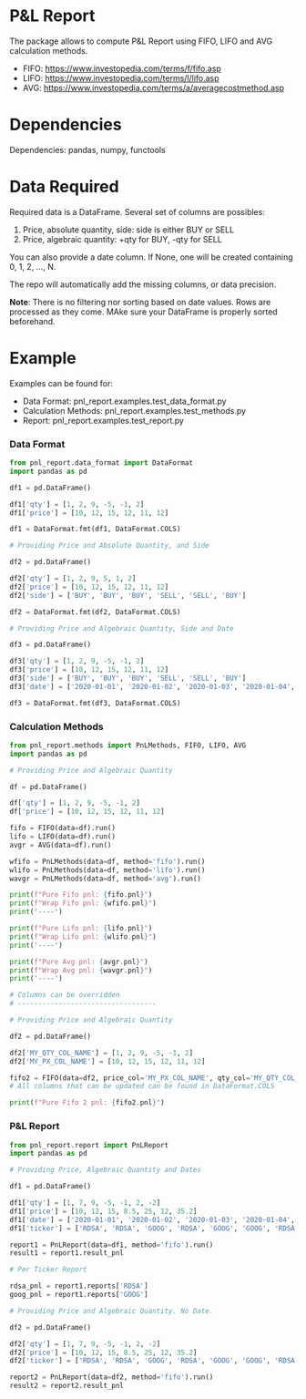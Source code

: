 # P&L Report
The package allows to compute P&L Report using FIFO, LIFO and AVG calculation methods.

- FIFO: https://www.investopedia.com/terms/f/fifo.asp
- LIFO: https://www.investopedia.com/terms/l/lifo.asp
- AVG: https://www.investopedia.com/terms/a/averagecostmethod.asp

# Dependencies

Dependencies: pandas, numpy, functools

# Data Required

Required data is a DataFrame. Several set of columns are possibles:
1. Price, absolute quantity, side: side is either BUY or SELL
2. Price, algebraic quantity: +qty for BUY, -qty for SELL

You can also provide a date column. If None, one will be created containing 0, 1, 2, ..., N.

The repo will automatically add the missing columns, or data precision.

**Note**: There is no filtering nor sorting based on date values. Rows are processed as they come. MAke sure your 
DataFrame is properly sorted beforehand.

# Example

Examples can be found for:
- Data Format: pnl_report.examples.test_data_format.py
- Calculation Methods: pnl_report.examples.test_methods.py
- Report: pnl_report.examples.test_report.py

### Data Format

```python
from pnl_report.data_format import DataFormat
import pandas as pd

df1 = pd.DataFrame()

df1['qty'] = [1, 2, 9, -5, -1, 2]
df1['price'] = [10, 12, 15, 12, 11, 12]

df1 = DataFormat.fmt(df1, DataFormat.COLS)

# Providing Price and Absolute Quantity, and Side

df2 = pd.DataFrame()

df2['qty'] = [1, 2, 9, 5, 1, 2]
df2['price'] = [10, 12, 15, 12, 11, 12]
df2['side'] = ['BUY', 'BUY', 'BUY', 'SELL', 'SELL', 'BUY']

df2 = DataFormat.fmt(df2, DataFormat.COLS)

# Providing Price and Algebraic Quantity, Side and Date

df3 = pd.DataFrame()

df3['qty'] = [1, 2, 9, -5, -1, 2]
df3['price'] = [10, 12, 15, 12, 11, 12]
df3['side'] = ['BUY', 'BUY', 'BUY', 'SELL', 'SELL', 'BUY']
df3['date'] = ['2020-01-01', '2020-01-02', '2020-01-03', '2020-01-04', '2020-04-04', '2020-04-05']

df3 = DataFormat.fmt(df3, DataFormat.COLS)
```

### Calculation Methods

```python
from pnl_report.methods import PnLMethods, FIFO, LIFO, AVG
import pandas as pd

# Providing Price and Algebraic Quantity

df = pd.DataFrame()

df['qty'] = [1, 2, 9, -5, -1, 2]
df['price'] = [10, 12, 15, 12, 11, 12]

fifo = FIFO(data=df).run()
lifo = LIFO(data=df).run()
avgr = AVG(data=df).run()

wfifo = PnLMethods(data=df, method='fifo').run()
wlifo = PnLMethods(data=df, method='lifo').run()
wavgr = PnLMethods(data=df, method='avg').run()

print(f"Pure Fifo pnl: {fifo.pnl}")
print(f"Wrap Fifo pnl: {wfifo.pnl}")
print('----')

print(f"Pure Lifo pnl: {lifo.pnl}")
print(f"Wrap Lifo pnl: {wlifo.pnl}")
print('----')

print(f"Pure Avg pnl: {avgr.pnl}")
print(f"Wrap Avg pnl: {wavgr.pnl}")
print('----')

# Columns can be overridden
# ----------------------------------

# Providing Price and Algebraic Quantity

df2 = pd.DataFrame()

df2['MY_QTY_COL_NAME'] = [1, 2, 9, -5, -1, 2]
df2['MY_PX_COL_NAME'] = [10, 12, 15, 12, 11, 12]

fifo2 = FIFO(data=df2, price_col='MY_PX_COL_NAME', qty_col='MY_QTY_COL_NAME').run()
# All columns that can be updated can be found in DataFormat.COLS

print(f"Pure Fifo 2 pnl: {fifo2.pnl}")
```

### P&L Report

```python
from pnl_report.report import PnLReport
import pandas as pd

# Providing Price, Algebraic Quantity and Dates

df1 = pd.DataFrame()

df1['qty'] = [1, 7, 9, -5, -1, 2, -2]
df1['price'] = [10, 12, 15, 8.5, 25, 12, 35.2]
df1['date'] = ['2020-01-01', '2020-01-02', '2020-01-03', '2020-01-04', '2020-04-04', '2020-04-05', '2020-04-15']
df1['ticker'] = ['RDSA', 'RDSA', 'GOOG', 'RDSA', 'GOOG', 'GOOG', 'RDSA']

report1 = PnLReport(data=df1, method='fifo').run()
result1 = report1.result_pnl

# Per Ticker Report

rdsa_pnl = report1.reports['RDSA']
goog_pnl = report1.reports['GOOG']

# Providing Price and Algebraic Quantity. No Date.

df2 = pd.DataFrame()

df2['qty'] = [1, 7, 9, -5, -1, 2, -2]
df2['price'] = [10, 12, 15, 8.5, 25, 12, 35.2]
df2['ticker'] = ['RDSA', 'RDSA', 'GOOG', 'RDSA', 'GOOG', 'GOOG', 'RDSA']

report2 = PnLReport(data=df2, method='fifo').run()
result2 = report2.result_pnl
```


